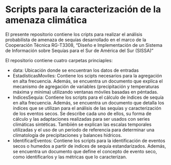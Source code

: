 # Scripts para la caracterización de la amenaza climática


El presente repositorio contiene los cripts para realizar el análisis probabilista de amenaza de sequías desarrollado en el marco de la Cooperación Técnica RG-T3308, “Diseño e Implementación de un Sistema de Información sobre Sequías para el Sur de América del Sur (SISSA)”  

El repositorio contiene cuatro carpetas princiaples: 

* data: Ubicación donde se encuentran los datos de entradas
* EstadísticasMoviles: Contiene los scipts necesarios para la agregación en alta frecuencia. Además, se encuentra un documento que explica el mecanismo de agregación de variables (precipitación y temperaturas máxima y mínima) utilizando ventanas móviles basadas en péntadas.
* IndicesSequia: Contiene los scripts para el cálculo de índices de sequía en alta frecuencia. Además, se encuentra un documento que detalla los índices que se utilizan para el análisis de las sequías y caracterización de los eventos secos. Se describe cada uno de ellos, su forma de cálculo y las adaptaciones realizadas para ser usados con series climáticas sintéticas. Tambiién se explican las escalas temporales utilizadas y el uso de un período de referencia para determinar una climatología de precipitaciones y balances hídricos. 
* IdentificarEventos: Contiene los scripts para la identificación de eventos secos o humedos a partir de indices de sequía estandarizados. Además, se encuentra un documento que  define el concepto de evento seco, como identificarlos y las métricas que lo caracterizan.

